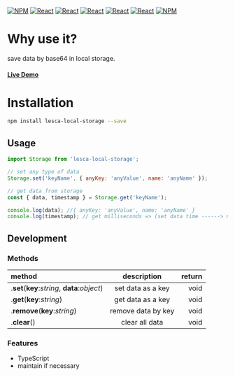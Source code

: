 [![NPM](https://img.shields.io/badge/NPM-ba443f?style=for-the-badge&logo=npm&logoColor=white)](https://www.npmjs.com/)
[![React](https://img.shields.io/badge/Node.js-43853D?style=for-the-badge&logo=node.js&logoColor=white)](https://nodejs.org/en/)
[![React](https://img.shields.io/badge/-ReactJs-61DAFB?style=for-the-badge&logo=react&logoColor=white)](https://zh-hant.reactjs.org/)
[![React](https://img.shields.io/badge/Less-1d365d?style=for-the-badge&logo=less&logoColor=white)](https://lesscss.org/)
[![React](https://img.shields.io/badge/HTML5-E34F26?style=for-the-badge&logo=html5&logoColor=white)](https://www.w3schools.com/html/)
[![React](https://img.shields.io/badge/-CSS3-1572B6?style=for-the-badge&logo=css3&logoColor=white)](https://www.w3schools.com/css/)
[![NPM](https://img.shields.io/badge/DEV-Jameshsu1125-9cf?style=for-the-badge)](https://www.npmjs.com/~jameshsu1125)

# Why use it?

save data by base64 in local storage.

#### [Live Demo](https://jameshsu1125.github.io/lesca-local-storage/)

# Installation

```sh
npm install lesca-local-storage --save
```

## Usage

```javascript
import Storage from 'lesca-local-storage';

// set any type of data
Storage.set('keyName', { anyKey: 'anyValue', name: 'anyName' });

// get data from storage
const { data, timestamp } = Storage.get('keyName');

console.log(data); //{ anyKey: 'anyValue', name: 'anyName' }
console.log(timestamp); // get milliseconds => (set data time ------> now)
```

## Development

### Methods

| method                                        |    description     | return |
| :-------------------------------------------- | :----------------: | -----: |
| .**set**(**key**:_string_, **data**:_object_) | set data as a key  |   void |
| .**get**(**key**:_string_)                    | get data as a key  |   void |
| .**remove**(**key**:_string_)                 | remove data by key |   void |
| .**clear**()                                  |   clear all data   |   void |

### Features

- TypeScript
- maintain if necessary
